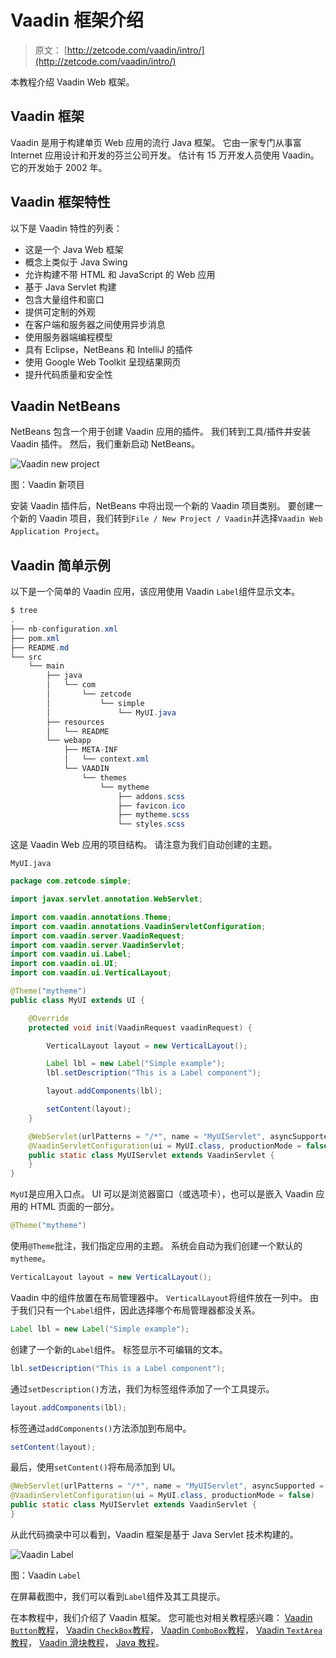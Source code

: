 # Vaadin 框架介绍

> 原文： [http://zetcode.com/vaadin/intro/](http://zetcode.com/vaadin/intro/)

本教程介绍 Vaadin Web 框架。

## Vaadin 框架

Vaadin 是用于构建单页 Web 应用的流行 Java 框架。 它由一家专门从事富 Internet 应用设计和开发的芬兰公司开发。 估计有 15 万开发人员使用 Vaadin。 它的开发始于 2002 年。

## Vaadin 框架特性

以下是 Vaadin 特性的列表：

*   这是一个 Java Web 框架
*   概念上类似于 Java Swing
*   允许构建不带 HTML 和 JavaScript 的 Web 应用
*   基于 Java Servlet 构建
*   包含大量组件和窗口
*   提供可定制的外观
*   在客户端和服务器之间使用异步消息
*   使用服务器端编程模型
*   具有 Eclipse，NetBeans 和 IntelliJ 的插件
*   使用 Google Web Toolkit 呈现结果网页
*   提升代码质量和安全性

## Vaadin NetBeans

NetBeans 包含一个用于创建 Vaadin 应用的插件。 我们转到工具/插件并安装 Vaadin 插件。 然后，我们重新启动 NetBeans。

![Vaadin new project](img/0e5f0468ec8ecc1365343248f00897a9.jpg)

图：Vaadin 新项目

安装 Vaadin 插件后，NetBeans 中将出现一个新的 Vaadin 项目类别。 要创建一个新的 Vaadin 项目，我们转到`File / New Project / Vaadin`并选择`Vaadin Web Application Project`。

## Vaadin 简单示例

以下是一个简单的 Vaadin 应用，该应用使用 Vaadin `Label`组件显示文本。

```java
$ tree
.
├── nb-configuration.xml
├── pom.xml
├── README.md
└── src
    └── main
        ├── java
        │   └── com
        │       └── zetcode
        │           └── simple
        │               └── MyUI.java
        ├── resources
        │   └── README
        └── webapp
            ├── META-INF
            │   └── context.xml
            └── VAADIN
                └── themes
                    └── mytheme
                        ├── addons.scss
                        ├── favicon.ico
                        ├── mytheme.scss
                        └── styles.scss

```

这是 Vaadin Web 应用的项目结构。 请注意为我们自动创建的主题。

`MyUI.java`

```java
package com.zetcode.simple;

import javax.servlet.annotation.WebServlet;

import com.vaadin.annotations.Theme;
import com.vaadin.annotations.VaadinServletConfiguration;
import com.vaadin.server.VaadinRequest;
import com.vaadin.server.VaadinServlet;
import com.vaadin.ui.Label;
import com.vaadin.ui.UI;
import com.vaadin.ui.VerticalLayout;

@Theme("mytheme")
public class MyUI extends UI {

    @Override
    protected void init(VaadinRequest vaadinRequest) {

        VerticalLayout layout = new VerticalLayout();

        Label lbl = new Label("Simple example");
        lbl.setDescription("This is a Label component");

        layout.addComponents(lbl);

        setContent(layout);
    }

    @WebServlet(urlPatterns = "/*", name = "MyUIServlet", asyncSupported = true)
    @VaadinServletConfiguration(ui = MyUI.class, productionMode = false)
    public static class MyUIServlet extends VaadinServlet {
    }
}

```

`MyUI`是应用入口点。 UI 可以是浏览器窗口（或选项卡），也可以是嵌入 Vaadin 应用的 HTML 页面的一部分。

```java
@Theme("mytheme")

```

使用`@Theme`批注，我们指定应用的主题。 系统会自动为我们创建一个默认的`mytheme`。

```java
VerticalLayout layout = new VerticalLayout();

```

Vaadin 中的组件放置在布局管理器中。 `VerticalLayout`将组件放在一列中。 由于我们只有一个`Label`组件，因此选择哪个布局管理器都没关系。

```java
Label lbl = new Label("Simple example");

```

创建了一个新的`Label`组件。 标签显示不可编辑的文本。

```java
lbl.setDescription("This is a Label component");

```

通过`setDescription()`方法，我们为标签组件添加了一个工具提示。

```java
layout.addComponents(lbl);

```

标签通过`addComponents()`方法添加到布局中。

```java
setContent(layout);

```

最后，使用`setContent()`将布局添加到 UI。

```java
@WebServlet(urlPatterns = "/*", name = "MyUIServlet", asyncSupported = true)
@VaadinServletConfiguration(ui = MyUI.class, productionMode = false)
public static class MyUIServlet extends VaadinServlet {
}

```

从此代码摘录中可以看到，Vaadin 框架是基于 Java Servlet 技术构建的。

![Vaadin Label](img/d97cdb6d8c80f9366efa5694e4a23a86.jpg)

图：Vaadin `Label`

在屏幕截图中，我们可以看到`Label`组件及其工具提示。

在本教程中，我们介绍了 Vaadin 框架。 您可能也对相关教程感兴趣： [Vaadin `Button`教程](/vaadin/button/)， [Vaadin `CheckBox`教程](/vaadin/checkbox/)， [Vaadin `ComboBox`教程](/vaadin/combobox/)， [Vaadin `TextArea`教程](/vaadin/textarea/)， [Vaadin 滑块教程](/vaadin/slider/)， [Java 教程](/lang/java/)。